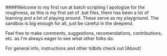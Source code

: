 ####Welcome to my first run at batch scripting
I apologize for the roughness, as this is my first set of .bat files, there has been a lot
of learning and a lot of playing around. These serve as my playground. The sandbox is big
enough for all, just be careful in the deepend. 

Feel free to make comments, suggestions, recomendations, contributions, etc. as I'm always eager to 
see what other folks do. 

For general info, instructions and other tidbits check out [About]
